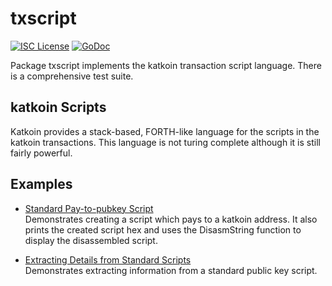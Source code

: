 txscript
========

[![ISC License](http://img.shields.io/badge/license-ISC-blue.svg)](https://choosealicense.com/licenses/isc/)
[![GoDoc](https://godoc.org/github.com/Katkoin/katd/txscript?status.png)](http://godoc.org/github.com/Katkoin/katd/txscript)

Package txscript implements the katkoin transaction script language. There is
a comprehensive test suite.

## katkoin Scripts

Katkoin provides a stack-based, FORTH-like language for the scripts in
the katkoin transactions. This language is not turing complete
although it is still fairly powerful. 

## Examples

* [Standard Pay-to-pubkey Script](http://godoc.org/github.com/Katkoin/katd/txscript#example-PayToAddrScript)  
  Demonstrates creating a script which pays to a katkoin address. It also
  prints the created script hex and uses the DisasmString function to display
  the disassembled script.

* [Extracting Details from Standard Scripts](http://godoc.org/github.com/Katkoin/katd/txscript#example-ExtractPkScriptAddrs)  
  Demonstrates extracting information from a standard public key script.
